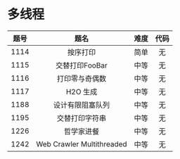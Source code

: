 # 多线程

| 题号 |           题名            | 难度 | 代码 |
| :--: | :-----------------------: | :--: | :--: |
| 1114 |         按序打印          | 简单 |  无  |
| 1115 |      交替打印FooBar       | 中等 |  无  |
| 1116 |      打印零与奇偶数       | 中等 |  无  |
| 1117 |         H2O 生成          | 中等 |  无  |
| 1188 |     设计有限阻塞队列      | 中等 |  无  |
| 1195 |      交替打印字符串       | 中等 |  无  |
| 1226 |        哲学家进餐         | 中等 |  无  |
| 1242 | Web Crawler Multithreaded | 中等 |  无  |